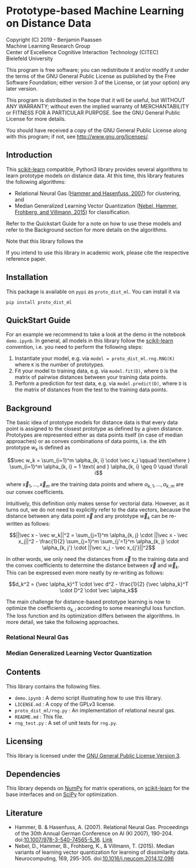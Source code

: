 # Prototype-based Machine Learning on Distance Data

Copyright (C) 2019 - Benjamin Paassen  
Machine Learning Research Group  
Center of Excellence Cognitive Interaction Technology (CITEC)  
Bielefeld University

This program is free software; you can redistribute it and/or modify
it under the terms of the GNU General Public License as published by
the Free Software Foundation; either version 3 of the License, or
(at your option) any later version.

This program is distributed in the hope that it will be useful,
but WITHOUT ANY WARRANTY; without even the implied warranty of
MERCHANTABILITY or FITNESS FOR A PARTICULAR PURPOSE.  See the
GNU General Public License for more details.

You should have received a copy of the GNU General Public License
along with this program; if not, see <http://www.gnu.org/licenses/>.

## Introduction

This [scikit-learn][scikit] compatible, Python3 library provides several algorithms
to learn prototype models on distance data. At this time, this library features
the following algorithms:

* Relational Neural Gas ([Hammer and Hasenfuss, 2007][Ham2007]) for clustering, and
* Median Generalized Learning Vector Quantization ([Nebel, Hammer, Frohberg, and Villmann, 2015][Neb2015])
    for classification.

Refer to the Quickstart Guide for a note on how to use these models and
refer to the Background section for more details on the algorithms.

Note that this library follows the 

If you intend to use this library in academic work, please cite the respective
reference paper.

## Installation

This package is available on `pypi` as `proto_dist_ml`. You can install
it via

```
pip install proto_dist_ml
```

## QuickStart Guide

For an example we recommend to take a look at the demo in the notebook
`demo.ipynb`. In general, all models in this library follow the [scikit-learn][scikit]
convention, i.e. you need to perform the following steps:

1. Instantiate your model, e.g. via `model = proto_dist_ml.rng.RNG(K)` where
    `K` is the number of prototypes.
2. Fit your model to training data, e.g. via `model.fit(D)`, where `D` is the
    matrix of pairwise distances between your training data points.
3. Perform a prediction for test data, e.g. via `model.predict(D)`, where `D`
    is the matrix of distances from the test to the training data points.

## Background

The basic idea of prototype models for distance data is that every data point
is assigned to the closest prototype as defined by a given distance. Prototypes
are represented either as data points itself (in case of median approaches) or
as convex combinations of data points, i.e. the $`k`$th prototype $`w_k`$ is
defined as

```math
\vec w_k = \sum_{i=1}^m \alpha_{k, i} \cdot \vec x_i
\qquad \text{where } \sum_{i=1}^m \alpha_{k, i} = 1
\text{ and } \alpha_{k, i} \geq 0 \quad \forall i
```

where $`\vec x_1, \ldots, \vec x_m`$ are the training data points and where
$`\alpha_{k, 1}, \ldots, \alpha_{k, m}`$ are our convex coefficients.

Intuitively, this definition only makes sense for vectorial data. However, as
it turns out, we do not need to explicitly refer to the data vectors, because
the distance between any data point $`\vec x`$ and any prototype $`\vec w_k`$
can be re-written as follows:

```math
||\vec x - \vec w_k||^2 = \sum_{j=1}^m \alpha_{k, j} \cdot ||\vec x - \vec x_j||^2
- \frac{1}{2} \sum_{j=1}^m \sum_{j'=1}^m \alpha_{k, j} \cdot \alpha_{k, j'} \cdot ||\vec x_j - \vec x_{j'}||^2
```

In other words, we only need the distances from $`\vec x`$ to the training data
and the convex coefficients to determine the distance between $`\vec x`$ and
$`\vec w_k`$. This can be expressed even more neatly by re-writing as follows:

```math
d_k^2 = {\vec \alpha_k}^T \cdot \vec d^2
- \frac{1}{2} {\vec \alpha_k}^T \cdot D^2 \cdot \vec \alpha_k
```

The main challenge for distance-based prototype learning is now to optimize
the coefficients $`\alpha_{k, i}`$ according to some meaningful loss function.
The loss function and its optimization differs between the algorithms. In more
detail, we take the following approaches.

### Relational Neural Gas

<!-- TODO -->

### Median Generalized Learning Vector Quantization

<!-- TODO -->

## Contents

This library contains the following files.

* `demo.ipynb` : A demo script illustrating how to use this library.
* `LICENSE.md` : A copy of the GPLv3 license.
* `proto_dist_ml/rng.py` : An implementation of relational neural gas.
* `README.md` : This file.
* `rng_test.py` : A set of unit tests for `rng.py`.

## Licensing

This library is licensed under the [GNU General Public License Version 3][GPLv3].

## Dependencies

This library depends on [NumPy][np] for matrix operations, on [scikit-learn][scikit]
for the base interfaces and on [SciPy][scipy] for optimization.

## Literature

* Hammer, B. & Hasenfuss, A. (2007). Relational Neural Gas. Proceedings of the
    30th Annual German Conference on AI (KI 2007), 190-204. doi:[10.1007/978-3-540-74565-5_16](https://doi.org/10.1007/978-3-540-74565-5_16). [Link][Ham2007]
* Nebel, D., Hammer, B., Frohberg, K., & Villmann, T. (2015). Median variants
    of learning vector quantization for learning of dissimilarity data.
    Neurocomputing, 169, 295-305. doi:[10.1016/j.neucom.2014.12.096][Neb2015]

<!-- References -->

[scikit]: https://scikit-learn.org/stable/ "Scikit-learn homepage"
[np]: http://numpy.org/ "Numpy homepage"
[scipy]: https://scipy.org/ "SciPy homepage"
[GPLv3]: https://www.gnu.org/licenses/gpl-3.0.en.html "The GNU General Public License Version 3"
[Ham2007]:https://www.researchgate.net/publication/221562215_Relational_Neural_Gas "Hammer, B. & Hasenfuss, A. (2007). Relational Neural Gas. Proceedings of the 30th Annual German Conference on AI (KI 2007), 190-204. doi:10.1007/978-3-540-74565-5_16"
[Neb2015]:https://doi.org/10.1016/j.neucom.2014.12.096 "Nebel, D., Hammer, B., Frohberg, K., & Villmann, T. (2015). Median variants of learning vector quantization for learning of dissimilarity data. Neurocomputing, 169, 295-305. doi:10.1016/j.neucom.2014.12.096"
